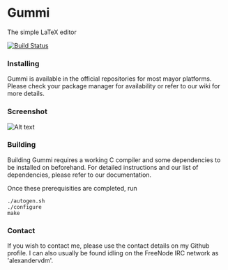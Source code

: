 # Gummi
The simple LaTeX editor

[![Build Status](https://travis-ci.com/alexandervdm/gummi.svg?branch=master)](https://travis-ci.com/alexandervdm/gummi)

### Installing
Gummi is available in the official repositories for most mayor platforms. Please check your package manager for availability or refer to our wiki for more details. 

### Screenshot

![Alt text](/../screenshots/screenshots/gummi-065-main.png?raw=true "gummi 0.6.5 main")

### Building

Building Gummi requires a working C compiler and some dependencies to be installed on beforehand. For detailed instructions and our list of dependencies, please refer to our documentation. 

Once these prerequisities are completed, run

    ./autogen.sh    
    ./configure
    make

### Contact

If you wish to contact me, please use the contact details on my Github profile. I can also usually be found idling on the FreeNode IRC network as 'alexandervdm'. 
